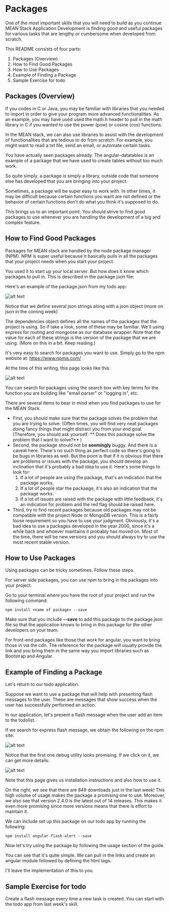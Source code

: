 # Packages

One of the most important skills that you will need to build as you continue MEAN Stack Application Development
is finding good and useful packages for various tasks that are lengthy or cumbersome when developed from scratch.

This README consists of four parts:

1. Packages (Overview)
2. How to Find Good Packages
3. How to Use Packages
4. Example of Finding a Package
5. Sample Exercise for todo

## Packages (Overview)

If you codes in C or Java, you may be familiar with libraries that you needed to import in order to give your program
more advanced functionalities. As an example, you may have used used the math.h header to pull in the math library in C
if you wanted to use the power (pow) or cosine (cos) functions.

In the MEAN stack, we can also use libraries to assist with the development of functionalities that are tedious to do from scratch. For example, you might want to read a txt file, send an email, or automate certain tasks.

You have actually seen packages already. The angular-datatables is an example of a package that we have used to create tables without too much work.

So quite simply, a package is simply a library, outside code that someone else has developed that you are bringing into your project.

Sometimes, a package will be super easy to work with. In other times, it may be difficult because certain functions you want are not defined or the behavior of certain functions don't do what you think it's supposed to do.

This brings us to an important point: You should strive to find good packages to use whenever you are handling the development of a big and complex feature.

## How to Find Good Packages

Packages for MEAN stack are handled by the node package manager (NPM). NPM is super useful because it basically pulls in all the packages that your project needs when you start your project.

You used it to start up your local server. But how does it know which packages to pull in. This is described in the package.json file:

Here's an example of the package.json from my todo app:

![alt text](package.json-sample.png)

Notice that we define several json strings along with a json object (more on json in the coming week)

The dependencies object defines all the names of the packages that the project is using. So if take a look, some of these may be familiar. We'll using express for routing and mongoose as our database wrapper. Note that the value for each of these strings is the version of the package that we are using. (More on this in a bit. Keep reading.)

It's very easy to search for packages you want to use. Simply go to the npm website at: <https://www.npmjs.com/>

At the time of this writing, this page looks like this:

![alt text](npm-page.png)

You can search for packages using the search box with key terms for the function you are building like "email parser" or "logging in", etc.

There are several items to bear in mind when you find packages to use for the MEAN Stack.

- First, you should make sure that the package solves the problem that you are trying to solve. (Often times, you will find very neat packages doing fancy things that might distract you from your end goal. (Therefore, you should ask yourself: ** Does this package solve the problem that I want to solve?** )
- Second, the package should not be **seemingly** buggy. And there is a caveat here. There's no such thing as perfect code so there's going to be bugs in libraries as well. But the point is that if it is obvious that there are problems or issues with the package, you should develop an inclination that it's probably a bad idea to use it. Here's some things to look for:
    1. If a lot of people are using the package, that's an indication that the package works.
    2. If a lot of people star the packaage, it's also an indication that the package works.
    3. If a lot of issues are raised with the package with little feedback, it's an indication for problem and the red flag should be raised here.
- Third, try to find recent packages because old packages may not be compatible with the project Node or MongoDB version. This is a fairly loose requirement so you have to use your judgment. Obviously, it's a bad idea to use a packages developed in the year 2000, since it's a while back and whoever maintains it probably has moved on. Most of the time, there will be new versions and you should always try to use the most recent stable version.

## How to Use Packages

Using packages can be tricky sometimes. Follow these steps.

For server side packages, you can use npm to bring in the packages into your project.

Go to your terminal where you have the root of your project and run the following command:

```
npm install <name of package> --save
```

Make sure that you include **--save** to add this package to the package.json file so that the application knows to bring in this package for the other developers on your team.

For front-end packages like those that work for angular, you want to bring those in via the cdn. The reference for the package will usually provide the link and you bring them in the same way you import libraries such as Bootstrap and Angular.

## Example of Finding a Package

Let's return to our todo application.

Suppose we want to use a package that will help with presenting flash messages to the user. These are messages that show success when the user has successfully performed an action.

In our application, let's present a flash message when the user add an item to the todolist.

If we search for express flash message, we obtain the following on the npm site:

![alt text](debug-1.png)

Notice that the first one debug utility looks promising. If we click on it, we can get more details:

![alt text](debug-2.png)

Note that this page gives us installation instructions and also how to use it.

On the right, we see that there are 849 downloads just in the last week! This high volume of usage makes the package a promising one to use. Moreover, we also see that version 2.4.0 is the latest out of 14 releases. This makes it even more promising since more versions means that there is effort to maintain it.

We can include set up this package on our todo app by running the following:

```
npm install angular-flash-alert --save
```

Now let's try using the package by following the usage section of the guide.

You can see that it's quite simple. We can pull in the links and create an angular module followed by defining the html <flash-message> tags.

I'll leave the implementation of this to you.

## Sample Exercise for todo

Create a flash message every time a new task is created. You can start with the todo app from last week's skill.
